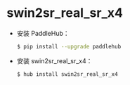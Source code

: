 # swin2sr_real_sr_x4
* 安装 PaddleHub：

    ```bash
    $ pip install --upgrade paddlehub
    ```

* 安装 swin2sr_real_sr_x4：

    ```bash
    $ hub install swin2sr_real_sr_x4
    ```
